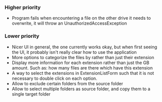 ### Higher priority
* Program fails when encountering a file on the other drive it needs to overwrite, it will throw an UnauthorizedAccessException

### Lower priority
* Nicer UI in general, the one currently works okay, but when first seeing the UI, it probably isn't really clear how to use the application
* More options to categorize the files by rather than just their extension
* Display more information for each extension rather than just the GB amount. Such as: how many files are there which have this extension
* A way to select the extensions in ExtensionListForm such that it is not necessary to double click on each option.
* Allow to exclude certain folders from the source folder
* Allow to select multiple folders as source folder, and copy them to a single target folder

